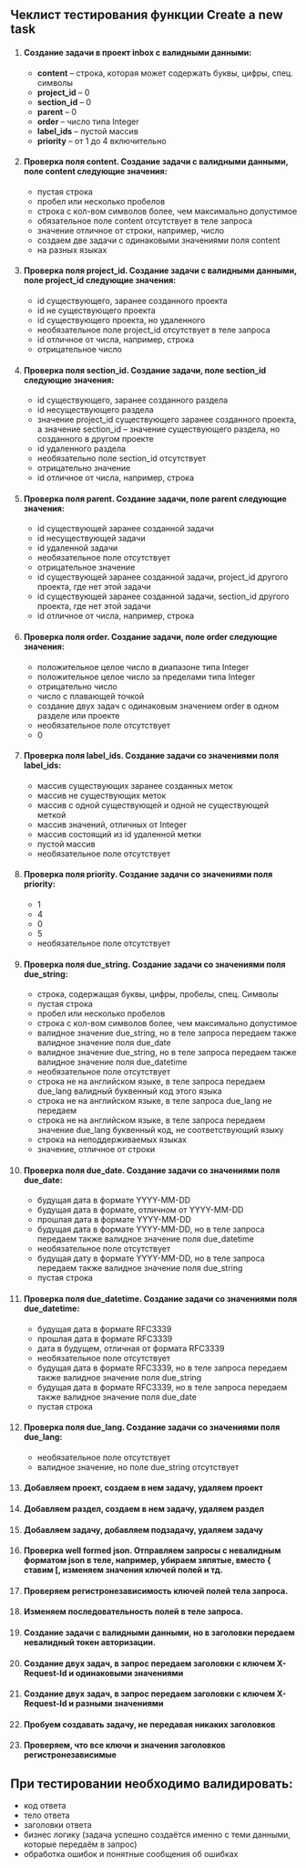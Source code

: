 ## Чеклист тестирования функции Create a new task

1. #### Создание задачи в проект inbox с валидными данными:
   - <b>content</b> – строка, которая может содержать буквы, цифры, спец. символы
   - <b>project_id</b> – 0
   - <b>section_id</b> – 0
   - <b>parent</b> – 0
   - <b>order</b> – число типа Integer
   - <b>label_ids</b> – пустой массив
   - <b>priority</b> – от 1 до 4 включительно
   
2. #### Проверка поля content. Создание задачи с валидными данными, поле content следующие значения:
   - пустая строка
   - пробел или несколько пробелов
   - строка с кол-вом символов более, чем максимально допустимое
   - обязательное поле content отсутствует в теле запроса
   - значение отличное от строки, например, число
   - создаем две задачи с одинаковыми значениями поля content
   - на разных языках
   
3. #### Проверка поля project_id. Создание задачи с валидными данными, поле project_id следующие значения:
   - id существующего, заранее созданного проекта
   - id не существующего проекта
   - id существующего проекта, но удаленного
   - необязательное поле project_id отсутствует в теле запроса
   - id отличное от числа, например, строка
   - отрицательное число
   
4. #### Проверка поля section_id. Создание задачи, поле section_id следующие значения:
   - id существующего, заранее созданного раздела
   - id несуществующего раздела
   - значение project_id cуществующего заранее созданного проекта, а значение section_id – значение существующего раздела, но созданного в другом проекте
   - id удаленного раздела
   - необязательно поле section_id отсутствует
   - отрицательно значение
   - id отличное от числа, например, строка

5. #### Проверка поля parent. Создание задачи, поле parent следующие значения:
   - id существующей заранее созданной задачи
   - id несуществующей задачи
   - id удаленной задачи
   - необязательное поле отсутствует
   - отрицательное значение
   - id существующей заранее созданной задачи, project_id другого проекта, где нет этой задачи
   - id существующей заранее созданной задачи, section_id другого проекта, где нет этой задачи
   - id отличное от числа, например, строка
   
6. #### Проверка поля order. Cоздание задачи, поле order следующие значения:
   - положительное целое число в диапазоне типа Integer
   - положительное целое число за пределами типа Integer
   - отрицательно число
   - число с плавающей точкой
   - создание двух задач с одинаковым значением order в одном разделе или проекте
   - необязательное поле отсутствует
   - 0
   
7. #### Проверка поля label_ids. Создание задачи со значениями поля label_ids:
   - массив существующих заранее созданных меток
   - массив не существующих меток
   - массив с одной существующей и одной не существующей меткой
   - массив значений, отличных от Integer
   - массив состоящий из id удаленной метки
   - пустой массив
   - необязательное поле отсутствует
   
8. #### Проверка поля priority. Создание задачи со значениями поля priority:
   - 1
   - 4
   - 0
   - 5
   - необязательное поле отсутствует
   
9. #### Проверка поля due_string. Создание задачи со значениями поля  due_string:
   - строка, содержащая буквы, цифры, пробелы, спец. Символы
   - пустая строка
   - пробел или несколько пробелов
   - строка с кол-вом символов более, чем максимально допустимое
   - валидное значение due_string, но в теле запроса передаем также валидное значение поля due_date
   -  валидное значение due_string, но в теле запроса передаем также валидное значение поля due_datetime
   - необязательное поле отсутствует
   - строка не на английском языке, в теле запроса передаем due_lang валидный буквенный код этого языка
   - строка не на английском языке, в теле запроса due_lang не передаем
   - строка не на английском языке, в теле запроса передаем значение due_lang буквенный код, не соответствующий языку
   - строка на неподдерживаемых языках
   - значение, отличное от строки
   
10. #### Проверка поля due_date.  Создание задачи со значениями поля due_date:
    - будущая дата в формате YYYY-MM-DD
    - будущая дата в формате, отличном от YYYY-MM-DD
    - прошлая дата в формате YYYY-MM-DD
    - будущая дата в формате YYYY-MM-DD,  но в теле запроса передаем также валидное значение поля due_datetime
    - необязательное поле отсутствует
    -  будущая дату в формате YYYY-MM-DD,  но в теле запроса передаем также валидное значение поля due_string
    - пустая строка
   
11. #### Проверка поля due_datetime.  Создание задачи со значениями поля due_datetime:
    - будущая дата в формате RFC3339
    - прошлая дата в формате RFC3339
    - дата в будущем, отличная от формата RFC3339
    - необязательное поле отсутствует
    - будущая дата в формате RFC3339, но в теле запроса передаем также валидное значение поля due_string
    - будущая дата в формате RFC3339, но в теле запроса передаем также валидное значение поля due_date
    - пустая строка
   
12. #### Проверка поля due_lang. Создание задачи со значениями поля  due_lang:
    - необязательное поле отсутствует
    - валидное значение, но поле due_string отсутствует
    
13. #### Добавляем проект, создаем в нем задачу, удаляем проект

14. #### Добавляем раздел, создаем в нем задачу, удаляем раздел

15. #### Добавляем задачу, добавляем подзадачу, удаляем задачу
   
16. #### Проверка well formed json. Отправляем запросы с невалидным форматом json в теле, например, убираем зяпятые, вместо { ставим [, изменяем значения ключей полей и тд.

17. #### Проверяем регистронезависимость ключей полей тела запроса.

18. #### Изменяем последовательность полей в теле запроса.

19. #### Создание задачи с валидными данными, но в заголовки передаем невалидный токен авторизации.

20. #### Создание двух задач, в запрос передаем заголовки с ключем X-Request-Id и одинаковыми значениями

21. #### Создание двух задач, в запрос передаем заголовки с ключем X-Request-Id и разными значениями

22. #### Пробуем создавать задачу, не передавая никаких заголовков

23. #### Проверяем, что все ключи и значения заголовков регистронезависимые

## При тестировании необходимо валидировать:
   - код ответа
   - тело ответа
   - заголовки ответа
   - бизнес логику (задача успешно создаётся именно с теми данными, которые передаём в запрос)
   - обработка ошибок и понятные сообщения об ошибках

